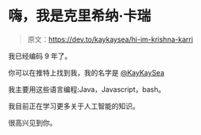 # 嗨，我是克里希纳·卡瑞

> 原文：<https://dev.to/kaykaysea/hi-im-krishna-karri>

我已经编码 9 年了。

你可以在推特上找到我，我的名字是 [@KayKaySea](https://twitter.com/KayKaySea)

我主要用这些语言编程:Java，Javascript，bash。

我目前正在学习更多关于人工智能的知识。

很高兴见到你。